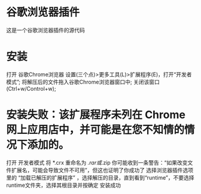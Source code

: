 # 谷歌浏览器插件
这是一个谷歌浏览器插件的源代码

# 安装
打开 谷歌Chrome浏览器 设置(三个点)>更多工具(L)>扩展程序(E)，打开“开发者模式”;
将解压后的文件拖入谷歌Chrome浏览器窗口中;
关闭该窗口(Ctrl+w/Control+w);

# 安装失败：该扩展程序未列在 Chrome 网上应用店中，并可能是在您不知情的情况下添加的。
打开 开发者模式
将 *.crx 重命名为 *.rar或*.zip 你可能收到一条警告：“如果改变文件扩展名，可能会导致文件不可用”，但这也证明了你成功了
选择浏览器插件选项里的 “加载已解压的扩展程序” ，选择解压的目录，直到看到“runtime”，不要选择runtime文件夹，选择其根目录并按确定
安装成功
